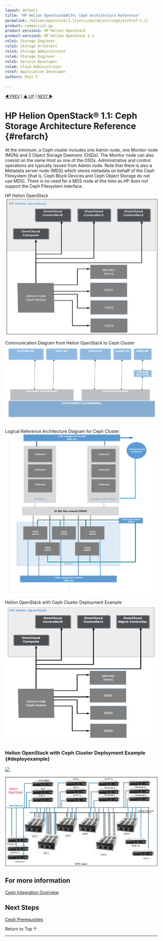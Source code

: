 ```yaml
---
layout: default
title: "HP Helion OpenStack&#174; Ceph Architecture Reference"
permalink: /helion/openstack/1.1/services/object/ceph/archref-1.1/
product: commercial.ga
product-version1: HP Helion OpenStack
product-version2: HP Helion OpenStack 1.1
role1: Storage Engineer
role2: Storage Architect 
role3: Storage Administrator 
role4: Storage Engineer
role5: Service Developer 
role6: Cloud Administrator 
role7: Application Developer 
authors: Paul F

---
```

<!--PUBLISHED-->

<script>

function PageRefresh {
onLoad="window.refresh"
}

PageRefresh();

</script>


<p style="font-size: small;"> <a href=" /helion/openstack/1.1/services/ceph/">&#9664; PREV</a> | <a href="/helion/openstack/1.1/">&#9650; UP</a> | <a href="/helion/openstack/1.1/ceph/prerequisite/"> NEXT &#9654</a> </p>


# HP Helion OpenStack&#174; 1.1: Ceph Storage Architecture Reference  {#refarch}

At the minimum, a Ceph cluster includes one Admin node, one Monitor node (MON) and 3 Object Storage Daemons (OSDs). The Monitor node can also coexist on the same Host as one of the OSDs. Administrative and control operations are typically issued from Admin node. Note that there is also a Metadata server node (MDS) which stores metadata on behalf of the Ceph Filesystem (that is, Ceph Block Devices and Ceph Object Storage do not use MDS). There is no need for a MDS node at this time as HP does not support the Ceph Filesystem interface.

HP Helion OpenStack<br>
<img src="media/helion-openstack.png">

Communication Diagram from Helion OpenStack to Ceph Cluster<br>
<img src="media/cephcomm.png">

Logical Reference Architecture Diagram for Ceph Cluster <br>
<img src="media/cephlogicalarch.png">

Helion OpenStack with Ceph Cluster Deployment Example<br>
<img src="media/cephcluster.png">

### Helion OpenStack with Ceph Cluster Deployment Example {#deployexample}

<img src="media/cephdeploy.png"> <br>

<img src="media/ceph-deployment-example.png"> <br>



## For more information

[Ceph Integration Overview](/helion/openstack/1.1/services/ceph/overview/)

## Next Steps

[Ceph Prerequisites](/helion/openstack/1.1/services/ceph/pre-requisite/)


<a href="#top" style="padding:14px 0px 14px 0px; text-decoration: none;"> Return to Top &#8593; </a>

----
